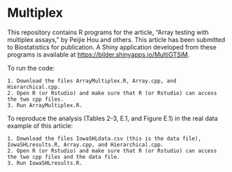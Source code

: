 # Multiplex
This repository contains R programs for the article, “Array testing with multiplex assays,” by Peijie Hou and others. This article has been submitted to Biostatistics for publication. A Shiny application developed from these programs is available at https://bilder.shinyapps.io/MultiGTSiM.

To run the code: 

    1. Download the files ArrayMultiplex.R, Array.cpp, and Hierarchical.cpp.
    2. Open R (or Rstudio) and make sure that R (or Rstudio) can access the two cpp files.
    3. Run ArrayMultiplex.R.

To reproduce the analysis (Tables 2-3, E.1, and Figure E.1) in the real data example of this article:

    1. Download the files IowaSHLdata.csv (this is the data file), IowaSHLresults.R, Array.cpp, and Hierarchical.cpp.
    2. Open R (or Rstudio) and make sure that R (or Rstudio) can access the two cpp files and the data file.
    3. Run IowaSHLresults.R.
